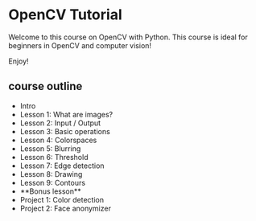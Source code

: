 # OpenCV Tutorial

Welcome to this course on OpenCV with Python. This course is ideal for beginners in OpenCV and computer vision!

Enjoy!

## course outline

- Intro
- Lesson 1: What are images?
- Lesson 2: Input / Output
- Lesson 3: Basic operations
- Lesson 4: Colorspaces
- Lesson 5: Blurring
- Lesson 6: Threshold
- Lesson 7: Edge detection
- Lesson 8: Drawing
- Lesson 9: Contours
-  \*\*Bonus lesson\*\*
- Project 1: Color detection
- Project 2: Face anonymizer
